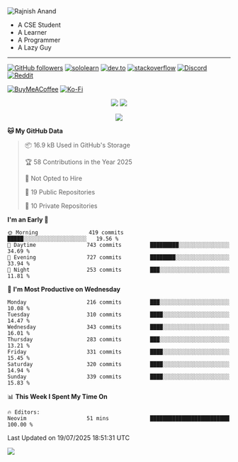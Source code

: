 <img alt="Rajnish Anand" src="https://readme-typing-svg.demolab.com?font=Rajdhani&size=27&pause=1000&color=58A5FE&vCenter=true&width=435&lines=%F0%9F%91%8B+Hi+there!+I'm+Rajnish+Anand." />

<picture>
  <source media="(prefers-color-scheme: dark)" srcset="https://cdn.discordapp.com/emojis/862567696898195476.gif">
  <source media="(prefers-color-scheme: light)" srcset="https://cdn.discordapp.com/emojis/988833186626805771.gif">
  <img align="right" />
</picture>

+ A CSE Student 
+ A Learner
+ A Programmer
+ A Lazy Guy

<!-- Social Badges-->
---

[![GitHub followers](https://img.shields.io/github/followers/rajnishanand?label=Github&labelColor=222d3d&style=flat-square&logo=github)](https://github.com/rajnishanand) 
[![sololearn](https://img.shields.io/badge/-Sololearn-deepskyblue?logo=sololearn&logoColor=white&color=222d3d&labelColor=384963&style=flat-square)](https://www.sololearn.com/Profile/15610625) 
[![dev.to](https://img.shields.io/badge/-DEV.to-deepskyblue?logo=devdotto&logoColor=black&color=656565&labelColor=white&style=flat-square)](https://dev.to/rajnishanand) 
[![stackoverflow](https://img.shields.io/badge/-Stackoverflow-deepskyblue?logo=stackoverflow&logoColor=orange&color=656565&labelColor=DFDFDF&style=flat-square)](https://stackoverflow.com/users/14512811/rajnish-anand)
[![Discord](https://img.shields.io/badge/-@rajnishanand-deepskyblue?logo=discord&logoColor=white&color=3d45a9&labelColor=5965F6&style=flat-square)](https://discordapp.com/users/800445583046213663)
[![Reddit](https://img.shields.io/badge/-Reddit-white?logo=Reddit&logoColor=white&color=ff4500&labelColor=ff7800&style=flat-square)](https://www.reddit.com/user/rajnishanand/)

[![BuyMeACoffee](https://img.shields.io/badge/Buy%20Me%20a%20Coffee-ffdd00?style=for-the-badge&logo=buy-me-a-coffee&logoColor=black)](https://buymeacoffee.com/rajnishanand)
[![Ko-Fi](https://img.shields.io/badge/Ko--fi-F16061?style=for-the-badge&logo=ko-fi&logoColor=white)](https://ko-fi.com/rajnishanand)

<!-- github stats and most used langs -->
<p align="center">
  <picture>
    <source media="(prefers-color-scheme: light)" srcset="https://github-readme-stats.vercel.app/api?username=rajnishanand&show_icons=true&theme=github_dark&bg_color=ffffff00&text_color=535353&border_radius=0&hide_border=true&include_all_commits=true&rank_icon=percentile&card_width=400">
    <img src="https://github-readme-stats.vercel.app/api?username=rajnishanand&show_icons=true&theme=github_dark&bg_color=ffffff00&text_color=a4bbd0&border_radius=0&hide_border=true&include_all_commits=true&rank_icon=percentile&card_width=400" />
  </picture>
  <picture>
    <source media="(prefers-color-scheme: light)" srcset="https://github-readme-stats.vercel.app/api/top-langs?username=RajnishAnand&theme=github_dark&bg_color=ffffff00&text_color=535353&border_radius=0&hide_border=true&layout=compact&card_width=350">
    <img src="https://github-readme-stats.vercel.app/api/top-langs?username=RajnishAnand&theme=github_dark&bg_color=ffffff00&text_color=a4bbd0&border_radius=0&hide_border=true&layout=compact&card_width=350" />
  </picture>
</p>

<!-- git streak -->
<p align="center">
  <picture>
    <source media="(prefers-color-scheme: light)" srcset="https://github-readme-streak-stats.herokuapp.com/?user=rajnishanand&theme=icegray&hide_border=true&date_format=j%20M%5B%20Y%5D&background=00000000">
  <img src="http://github-readme-streak-stats.herokuapp.com?user=rajnishanand&theme=holi-theme&hide_border=true&date_format=j%20M%5B%20Y%5D&background=00000000&sideLabels=67ADD3&currStreakLabel=80CCED" />
  </picture>
</p>


<!--START_SECTION:waka-->
**🐱 My GitHub Data** 

> 📦 16.9 kB Used in GitHub's Storage 
 > 
> 🏆 58 Contributions in the Year 2025
 > 
> 🚫 Not Opted to Hire
 > 
> 📜 19 Public Repositories 
 > 
> 🔑 10 Private Repositories 
 > 
**I'm an Early 🐤** 

```text
🌞 Morning                419 commits         █████░░░░░░░░░░░░░░░░░░░░   19.56 % 
🌆 Daytime                743 commits         █████████░░░░░░░░░░░░░░░░   34.69 % 
🌃 Evening                727 commits         ████████░░░░░░░░░░░░░░░░░   33.94 % 
🌙 Night                  253 commits         ███░░░░░░░░░░░░░░░░░░░░░░   11.81 % 
```
📅 **I'm Most Productive on Wednesday** 

```text
Monday                   216 commits         ███░░░░░░░░░░░░░░░░░░░░░░   10.08 % 
Tuesday                  310 commits         ████░░░░░░░░░░░░░░░░░░░░░   14.47 % 
Wednesday                343 commits         ████░░░░░░░░░░░░░░░░░░░░░   16.01 % 
Thursday                 283 commits         ███░░░░░░░░░░░░░░░░░░░░░░   13.21 % 
Friday                   331 commits         ████░░░░░░░░░░░░░░░░░░░░░   15.45 % 
Saturday                 320 commits         ████░░░░░░░░░░░░░░░░░░░░░   14.94 % 
Sunday                   339 commits         ████░░░░░░░░░░░░░░░░░░░░░   15.83 % 
```


📊 **This Week I Spent My Time On** 

```text
🔥 Editors: 
Neovim                   51 mins             █████████████████████████   100.00 % 
```


 Last Updated on 19/07/2025 18:51:31 UTC
<!--END_SECTION:waka-->

<!-- git commit graph -->
![](https://github-readme-activity-graph.vercel.app/graph?username=rajnishanand&theme=react-dark&bg_color=ffffff00&hide_border=true&point=00bfff&color=138fd1)
